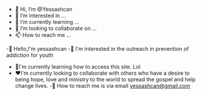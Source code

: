 - 👋 Hi, I’m @Yessashcan
- 👀 I’m interested in ...
- 🌱 I’m currently learning ...
- 💞️ I’m looking to collaborate on ...
- 📫 How to reach me ...

<!---
Yessashcan/Yessashcan is a ✨ special ✨ repository because its `README.md` (this file) appears on your GitHub profile.
You can click the Preview link to take a look at your changes.
--->
-👐 Hello,I'm yessashcan
-👀 I'm interested in the outreach in prevention of addiction for youth
- 🌱I'm currently learning how to access this site. Lol 
- ❤️I'm currently looking to collaborate with others who have a desire 
   to being hope, love and ministry to the world to spread the gospel and help change 
   lives. 
-💌 How to reach me is via email yessashcan@gmail.com
